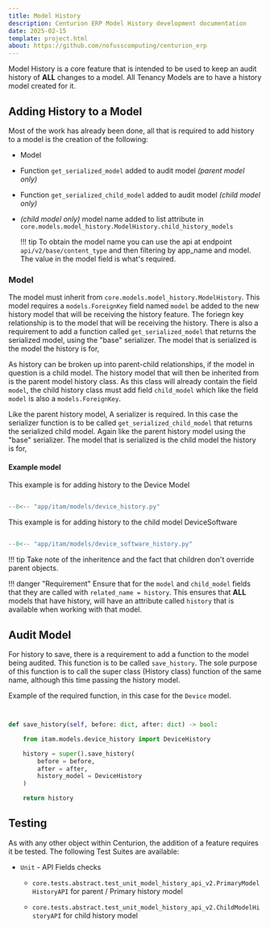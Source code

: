 ```yaml
---
title: Model History
description: Centurion ERP Model History development documentation
date: 2025-02-15
template: project.html
about: https://github.com/nofusscomputing/centurion_erp
---
```


Model History is a core feature that is intended to be used to keep an audit history of **ALL** changes to a model. All Tenancy Models are to have a history model created for it.


## Adding History to a Model

Most of the work has already been done, all that is required to add history to a model is the creation of the following:

- Model

- Function `get_serialized_model` added to audit model _(parent model only)_

- Function `get_serialized_child_model` added to audit model _(child model only)_

- _(child model only)_ model name added to list attribute in `core.models.model_history.ModelHistory.child_history_models`

    !!! tip
        To obtain the model name you can use the api at endpoint `api/v2/base/content_type` and then filtering by app_name and model. The value in the model field is what's required.


### Model

The model must inherit from `core.models.model_history.ModelHistory`. This model requires a `models.ForeignKey` field named `model` be added to the new history model that will be receiving the history feature. The foriegn key relationship is to the model that will be receiving the history. There is also a requirement to add a function called `get_serialized_model` that returns the serialized model, using the "base" serializer. The model that is serialized is the model the history is for,

As history can be broken up into parent-child relationships, if the model in question is a child model. The history model that will then be inherited from is the parent model history class. As this class will already contain the field `model`, the child history class must add field `child_model` which like the field `model` is also a `models.ForeignKey`.

Like the parent history model, A serializer is required. In this case the serializer function is to be called `get_serialized_child_model` that returns the serialized child model. Again like the parent history model using the "base" serializer. The model that is serialized is the child model the history is for,


#### Example model

This example is for adding history to the Device Model

``` py title="models/device_history.py"

--8<-- "app/itam/models/device_history.py"

```

This example is for adding history to the child model DeviceSoftware

``` py title="models/device_software_history.py"

--8<-- "app/itam/models/device_software_history.py"

```

!!! tip
    Take note of the inheritence and the fact that children don't override parent objects.

!!! danger "Requirement"
    Ensure that for the `model` and `child_model` fields that they are called with `related_name = history`. This ensures that **ALL** models that have history, will have an attribute called `history` that is available when working with that model.


## Audit Model

For history to save, there is a requirement to add a function to the model being audited. This function is to be called `save_history`. The sole purpose of this function is to call the super class (History class) function of the same name, although this time passing the history model.

Example of the required function, in this case for the `Device` model.

``` py


def save_history(self, before: dict, after: dict) -> bool:

    from itam.models.device_history import DeviceHistory

    history = super().save_history(
        before = before,
        after = after,
        history_model = DeviceHistory
    )

    return history

```


## Testing

As with any other object within Centurion, the addition of a feature requires it be tested. The following Test Suites are available:

- `Unit` - API Fields checks

    - `core.tests.abstract.test_unit_model_history_api_v2.PrimaryModelHistoryAPI` for parent / Primary history model

    - `core.tests.abstract.test_unit_model_history_api_v2.ChildModelHistoryAPI` for child history model
